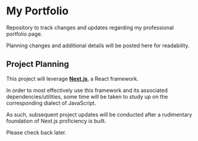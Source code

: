# My Portfolio 

Repository to track changes and updates regarding my professional portfolio page. 

Planning changes and additional details will be posted here for readability. 

## Project Planning

This project will leverage **[Next.js](https://nextjs.org/)**, a React framework.

In order to most effectively use this framework and its associated dependencies/utilities, some time will be taken to study up on the corresponding dialect of JavaScript.

As such, subsequent project updates will be conducted after a rudimentary foundation of Next.js proficiency is built.

Please check back later.